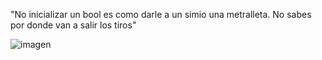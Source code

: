 "No inicializar un bool es como darle a un simio una metralleta. No sabes por donde van a salir los tiros"


<img align="center" alt="imagen" src="https://files.mastodon.social/media_attachments/files/111/512/962/657/749/401/original/667a877295dfdf6e.jpg">
